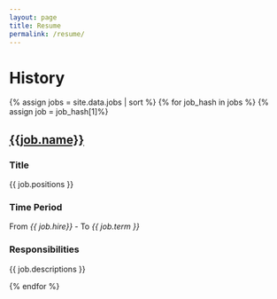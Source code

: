 ```yaml
---
layout: page
title: Resume
permalink: /resume/
---
```



<h1>History</h1>
{% assign jobs = site.data.jobs | sort %}
{% for job_hash in jobs %}
{% assign job = job_hash[1]%}
<h2><a href="{{job.url}}">{{job.name}}</a></h2>
<h3>Title</h3>
{{ job.positions }}
<h3>Time Period</h3>
From <i> {{ job.hire}} </i> - To <i> {{ job.term }}</i>
<h3>Responsibilities</h3>
{{ job.descriptions }}
  
{% endfor %}
